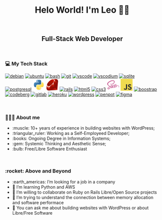 <h1 class="heading-element" align="center" dir="auto">Helo World! I'm Leo 👋🏽</h1>

<br>
<h2 align="center" class="heading-element" dir="auto">Full-Stack Web Developer</h2>
<br>

<h3 class="heading-element" dir="auto">💻 My Tech Stack</h3>
<div class="d-flex flex-justify-between">
    <a href="https://www.debian.org/" rel="nofollow"><img src="https://cdn.jsdelivr.net/gh/devicons/devicon@latest/icons/debian/debian-original.svg" alt="debian" style="cursor:pointer;"
     title="Debian" width="40" height="40" style="max-width: 100%;"></a> 
    <a href="https://ubuntu.com/" rel="nofollow"><img src="https://cdn.jsdelivr.net/gh/devicons/devicon@latest/icons/ubuntu/ubuntu-original.svg" alt="ubuntu" style="cursor:pointer;"
     title="Ubuntu" width="40" height="40" style="max-width: 100%; margin: 10px;"></a> 
    <a href="https://www.gnu.org/software/bash/" rel="nofollow"><img src="https://cdn.jsdelivr.net/gh/homarr-labs/dashboard-icons/svg/shell-light.svg" alt="bash" style="cursor:pointer;"
     title="Bash" width="40" height="40" style="max-width: 100%;"></a>
    <a href="https://git-scm.com/" rel="nofollow"><img src="https://cdn.jsdelivr.net/gh/devicons/devicon@latest/icons/git/git-original.svg" alt="git" style="cursor:pointer;"
     title="Git" width="40" height="40" data-canonical-src="https://www.vectorlogo.zone/logos/git-scm/git-scm-icon.svg" style="max-width: 100%;"></a>
    <a href="https://code.visualstudio.com/" rel="nofollow"><img src="https://cdn.jsdelivr.net/gh/devicons/devicon@latest/icons/vscode/vscode-original.svg" alt="vscode" style="cursor:pointer;"
     title="VSCode" width="40" height="40" style="max-width: 100%;"></a>
    <a href="https://vscodium.com/" rel="nofollow"><img src="https://github.com/user-attachments/assets/d051d389-518b-4a02-baae-a13ae0c3cd74" alt="vscodium" style="cursor:pointer;"
     title="VSCodium" width="40" height="40" style="max-width: 100%;"></a>
    <a href="https://www.sqlite.org/index.html" rel="nofollow"><img src="https://cdn.jsdelivr.net/gh/devicons/devicon@latest/icons/sqlite/sqlite-original.svg" alt="sqlite" style="cursor:pointer;"
     title="SQLite" width="40" height="40" style="max-width: 100%;"></a>    
    <a href="https://www.postgresql.org" rel="nofollow"><img src="https://cdn.jsdelivr.net/gh/devicons/devicon@latest/icons/postgresql/postgresql-original.svg" alt="postgresql" style="cursor:pointer;"
     title="PostgreSQL" width="40" height="40" style="max-width: 100%;"></a> 
    <a href="https://www.python.org" rel="nofollow"><img src="https://raw.githubusercontent.com/devicons/devicon/master/icons/python/python-original.svg" alt="python" style="cursor:pointer;"
     title="Python" width="40" height="40" style="max-width: 100%;"></a> 
    <a href="https://www.ruby-lang.org/en/" rel="nofollow"><img src="https://raw.githubusercontent.com/devicons/devicon/master/icons/ruby/ruby-original.svg" alt="ruby" style="cursor:pointer;"
     title="Ruby" width="40" height="40" style="max-width: 100%; margin: 10px;"></a> 
    <a href="https://rubyonrails.org" rel="nofollow"><img src="https://cdn.jsdelivr.net/gh/devicons/devicon@latest/icons/rails/rails-plain.svg" alt="rails" style="cursor:pointer;"
     title="Rails" width="40" height="40" style="max-width: 100%;"></a>
    <a href="https://www.w3.org/html/" rel="nofollow"><img src="https://cdn.jsdelivr.net/gh/devicons/devicon@latest/icons/html5/html5-original.svg" alt="html5" style="cursor:pointer;"
     title="HTML5" width="40" height="40" style="max-width: 100%;"></a> 
    <a href="https://www.w3.org/Style/CSS/" rel="nofollow"><img src="https://cdn.jsdelivr.net/gh/devicons/devicon@latest/icons/css3/css3-original.svg" alt="css3" style="cursor:pointer;"
     title="CSS3" width="40" height="40" style="max-width: 100%;"></a> 
    <a href="https://sass-lang.com" rel="nofollow"><img src="https://raw.githubusercontent.com/devicons/devicon/master/icons/sass/sass-original.svg" alt="sass" style="cursor:pointer;"
     title="Sass" width="40" height="40" style="max-width: 100%;"></a>     
    <a href="https://developer.mozilla.org/en-US/docs/Web/JavaScript" rel="nofollow"><img src="https://raw.githubusercontent.com/devicons/devicon/master/icons/javascript/javascript-original.svg" alt="javascript" style="cursor:pointer;"
     title="JavaScript" width="40" height="40" style="max-width: 100%;"></a>
    <a href="https://getbootstrap.com" rel="nofollow"><img src="https://cdn.jsdelivr.net/gh/devicons/devicon@latest/icons/bootstrap/bootstrap-original.svg" alt="boostrap" style="cursor:pointer;"
     title="Bootstrap" width="40" height="40" style="max-width: 100%;"></a>
    <a href="https://codeberg.org/" rel="nofollow"><img src="https://cdn.jsdelivr.net/gh/homarr-labs/dashboard-icons/svg/codeberg.svg" alt="codeberg" style="cursor:pointer;"
     title="Codeberg" width="40" height="40" style="max-width: 100%;"></a>
    <a href="https://about.gitlab.com/" rel="nofollow"><img src="https://cdn.jsdelivr.net/gh/homarr-labs/dashboard-icons/svg/gitlab.svg" alt="gitlab" style="cursor:pointer;"
     title="Gitlab" width="40" height="40" style="max-width: 100%;"></a>
    <a href="https://www.heroku.com/" rel="nofollow"><img src="https://cdn.jsdelivr.net/gh/devicons/devicon@latest/icons/heroku/heroku-plain.svg" alt="heroku" style="cursor:pointer;"
     title="Heroku" width="40" height="40" style="max-width: 100%;"></a>
    <a href="https://www.wordpress.org/" rel="nofollow"><img src="https://cdn.jsdelivr.net/gh/homarr-labs/dashboard-icons/svg/wordpress.svg" alt="wordpress" style="cursor:pointer;"
     title="WordPress" width="40" height="40" style="max-width: 100%;"></a>
    <a href="https://penpot.app/" rel="nofollow"><img src="https://cdn.jsdelivr.net/gh/homarr-labs/dashboard-icons/svg/penpot-light.svg" alt="penpot" style="cursor:pointer;"
     title="Penpot" width="40" height="40" style="max-width: 100%;"></a> 
    <a href="https://www.figma.com/" rel="nofollow"><img src="https://cdn.jsdelivr.net/gh/devicons/devicon@latest/icons/figma/figma-original.svg" alt="figma" style="cursor:pointer;"
     title="Figma" width="40" height="40" style="max-width: 100%;"></a>   
</div>    
<br>

<br>
<h3 class="heading-element" dir="auto">👨🏼‍💻 About me</h3>
<ul class="heading-element"  dir="auto">   
     <li>:muscle: 10+ years of experience in building websites with WordPress;</li>
     <li>:triangular_ruler: Working as a Self-Employeed Developer;</li>
     <li>:books: Ongoing Degree in Information Systems;</li>
     <li>:gem: Systemic Thinking and Aesthetic Sense;</li>
     <li>:bulb: Free/Libre Software Enthusiast</li>
</ul>
<br>

<h3 class="heading-element" dir="auto">:rocket: Above and Beyond</h3>
<ul>
<li>:earth_americas: I’m looking for a job in a company</li>
<li>🌱 I’m learning Python and AWS</li>
<li>👯 I’m willing to collaborate on Ruby on Rails Libre/Open Source projects</li>
<li>🤔 I’m trying to understand the connection between memory allocation and software performace</li>
<li>💬 You can ask me about building websites with WordPress or about Libre/Free Software</li>
</ul>
<br>



<!--

<!--
**digidweb/digidweb** is a ✨ _special_ ✨ repository because its `README.md` (this file) appears on your GitHub profile.

Here are some ideas to get you started:

- 🔭 I’m currently working on ...
- 🌱 I’m currently learning ...
- 👯 I’m looking to collaborate on ...
- 🤔 I’m looking for help with ...
- 💬 Ask me about ...
- 📫 How to reach me: ...
- 😄 Pronouns: ...
- ⚡ Fun fact: ...
-->
